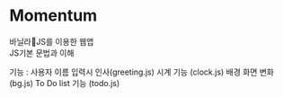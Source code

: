 # Momentum
바닐라🍦JS를 이용한 웹앱<br>
JS기본 문법과 이해<br>

기능 :
사용자 이름 입력시 인사(greeting.js)
시계 기능 (clock.js)
배경 화면 변화 (bg.js)
To Do list 기능 (todo.js)

